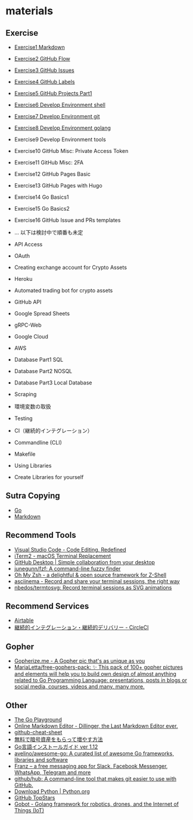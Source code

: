 # materials

## Exercise

- [Exercise1 Markdown](./exercises/exercise1)
- [Exercise2 GitHub Flow](./exercises/exercise2)
- [Exercise3 GitHub Issues](./exercises/exercise3)
- [Exercise4 GitHub Labels](./exercises/exercise4)
- [Exercise5 GitHub Projects Part1](./exercises/exercise5)
- [Exercise6 Develop Environment shell](./exercises/exercise6)
- [Exercise7 Develop Environment git](./exercises/exercise7)
- [Exercise8 Develop Environment golang](./exercises/exercise8)
- Exercise9 Develop Environment tools
- Exercise10 GitHub Misc: Private Access Token
- Exercise11 GitHub Misc: 2FA
- Exercise12 GitHub Pages Basic
- Exercise13 GitHub Pages with Hugo
- Exercise14 Go Basics1
- Exercise15 Go Basics2
- Exercise16 GitHub Issue and PRs templates

- ... 以下は検討中で順番も未定
- API Access
- OAuth
- Creating exchange account for Crypto Assets
- Heroku
- Automated trading bot for crypto assets
- GitHub API
- Google Spread Sheets
- gRPC-Web
- Google Cloud
- AWS
- Database Part1 SQL
- Database Part2 NOSQL
- Database Part3 Local Database
- Scraping
- 環境変数の取扱
- Testing
- CI（継続的インテグレーション）
- Commandline (CLI)
- Makefile
- Using Libraries
- Create Libraries for yourself


## Sutra Copying

- [Go](./sutra-copying/golang)
- [Markdown](./sutra-copying/markdown)


## Recommend Tools

- [Visual Studio Code - Code Editing. Redefined](https://code.visualstudio.com/)
- [iTerm2 - macOS Terminal Replacement](https://www.iterm2.com/)
- [GitHub Desktop | Simple collaboration from your desktop](https://desktop.github.com/)
- [junegunn/fzf: A command-line fuzzy finder](https://spectrum.chat/bcts369dojo/general/fzf~28cc3a45-cc02-4253-886d-5800b3c4a84a)
- [Oh My Zsh - a delightful & open source framework for Z-Shell](https://ohmyz.sh/)
- [asciinema - Record and share your terminal sessions, the right way](https://asciinema.org/)
- [nbedos/termtosvg: Record terminal sessions as SVG animations](https://github.com/nbedos/termtosvg)

## Recommend Services

- [Airtable](https://airtable.com/)
- [継続的インテグレーション・継続的デリバリー - CircleCI](https://circleci.jp/)

## Gopher

- [Gopherize.me - A Gopher pic that's as unique as you](https://gopherize.me/)
- [MariaLetta/free-gophers-pack: ✨ This pack of 100+ gopher pictures and elements will help you to build own design of almost anything related to Go Programming Language: presentations, posts in blogs or social media, courses, videos and many, many more.](https://github.com/MariaLetta/free-gophers-pack)

## Other

- [The Go Playground](https://play.golang.org/)
- [Online Markdown Editor - Dillinger, the Last Markdown Editor ever.](https://dillinger.io/)
- [github-cheat-sheet](https://github.com/tiimgreen/github-cheat-sheet/blob/master/README.ja.md)
- [無料で暗号資産をもらって増やす方法](https://bcts369.github.io/faucetinfo/#0)
- [Go言語インストールガイド ver 1.12](https://gist.github.com/bcts369/6c8c9a16091b300439cb57d6955b4674)
- [avelino/awesome-go: A curated list of awesome Go frameworks, libraries and software](https://github.com/avelino/awesome-go)
- [Franz – a free messaging app for Slack, Facebook Messenger, WhatsApp, Telegram and more](https://meetfranz.com/)
- [github/hub: A command-line tool that makes git easier to use with GitHub.](https://github.com/github/hub)
- [Download Python | Python.org](https://www.python.org/downloads/)
- [GitHub TopStars](http://github-topstars.hellopeople.jp/)
- [Gobot - Golang framework for robotics, drones, and the Internet of Things (IoT)](https://gobot.io/)

